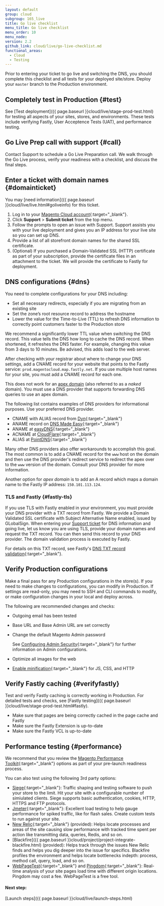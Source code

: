 ```yaml
---
layout: default
group: cloud
subgroup: 165_live
title: Go live checklist
menu_title: Go live checklist
menu_order: 10
menu_node:
version: 2.2
github_link: cloud/live/go-live-checklist.md
functional_areas:
  - Cloud
  - Testing
---
```


Prior to entering your ticket to go live and switching the DNS, you should complete this checklist and all tests for your deployed site/store. Deploy your `master` branch to the Production environment.

## Completely test in Production {#test}
See [Test deployment]({{ page.baseurl }}cloud/live/stage-prod-test.html) for testing all aspects of your sites, stores, and environments. These tests include verifying Fastly, User Acceptence Tests (UAT), and performance testing.

## Go Live Prep call with support {#call}
Contact Support to schedule a Go Live Preparation call. We walk through the Go Live process, verify your readiness with a checklist, and discuss the final steps.

## Enter a ticket with domain names {#domainticket}
You may [need information]({{ page.baseurl }}cloud/live/live.html#goliveinfo) for this ticket.

1.	Log in to your [Magento Cloud account](https://accounts.magento.cloud){:target="_blank"}.
2.	Click **Support** > **Submit ticket** from the top menu.
3.	Follow the prompts to open an issue with Support.	Support assists you with your live deployment and gives you an IP address for your live site so you can set up DNS.
5. Provide a list of all storefront domain names for the shared SSL certificate.
4. (Optional) If you purchased a Domain-Validated SSL (HTTP) certificate as part of your subscription, provide the certificate files in an attachment to the ticket. We will provide the certificate to Fastly for deployment.

## DNS configurations {#dns}
You need to complete configurations for your DNS including:

* Set all necessary redirects, especially if you are migrating from an existing site
*	Set the zone’s root resource record to address the hostname
*	Lower the value for the Time-to-Live (TTL) to refresh DNS information to correctly point customers faster to the Production store

  We recommend a significantly lower TTL value when switching the DNS record. This value tells the DNS how long to cache the DNS record. When shortened, it refreshes the DNS faster. For example, changing this value from 3 days to 10 minutes. Be advised, this adds load to the web server.

After checking with your registrar about where to change your DNS settings, add a CNAME record for your website that points to the Fastly service: `prod.magentocloud.map.fastly.net`. If you use multiple host names for your site, you must add a CNAME record for each one.

<div class="bs-callout bs-callout-info" id="info">
<p>This does not work for an <a href="https://blog.cloudflare.com/zone-apex-naked-domain-root-domain-cname-supp" target="_blank">apex domain</a> (also referred to as a <em>naked</em> domain). You must use a DNS provider that supports forwarding DNS queries to use an apex domain.</p>
</div>

The following list contains examples of DNS providers for informational purposes. Use your preferred DNS provider.

*	CNAME with ALIAS record from [Dyn](http://dyn.com){:target="_blank"}
*	ANAME record on [DNS Made Easy](http://www.dnsmadeeasy.com){:target="_blank"}
*	ANAME at [easyDNS](https://www.easydns.com){:target="_blank"}
*	ACNAME at [CloudFlare](https://www.cloudflare.com){:target="_blank"}
*	ALIAS at [PointDNS](https://pointhq.com){:target="_blank"}

Many other DNS providers also offer workarounds to accomplish this goal. The most common is to add a CNAME record for the `www` host on the domain and then use the DNS provider's redirect service to redirect the apex over to the `www` version of the domain. Consult your DNS provider for more information.

Another option for <em>apex domain</em> is to add an A record which maps a domain name to the Fastly IP address: `150.101.113.124`.

### TLS and Fastly {#fastly-tls}
If you use TLS with Fastly enabled in your environment, you must provide your DNS provider with a TXT record from Fastly. We provide a Domain Validated SSL certificate with Subject Alternative Name enabled, issued by GLobalSign. When entering your [Support ticket](#dns) for DNS information and going live, let us know you are using TLS, provide your domain names and request the TXT record. You can then send this record to your DNS provider. The domain validation process is executed by Fastly.

For details on this TXT record, see Fastly's [DNS TXT record validation](https://docs.fastly.com/guides/securing-communications/domain-validation-for-tls-certificates#dns-text-record-verification){:target="_blank"}.

## Verify Production configurations
Make a final pass for any Production configurations in the store(s). If you need to make changes to configurations, you can modify in Production. If settings are read-only, you may need to SSH and CLI commands to modify, or make configuration changes in your local and deploy across.

The following are recommended changes and checks:

*	Outgoing email has been tested
*	Base URL and Base Admin URL are set correctly
*	Change the default Magento Admin password

	See [Configuring Admin Security](http://docs.magento.com/m2/ee/user_guide/stores/security-admin.html){:target="_blank"} for further information on Admin configurations.
*	Optimize all images for the web
*	[Enable minification](http://docs.magento.com/m2/ee/user_guide/system/file-optimization.html){:target="_blank"} for JS, CSS, and HTTP

## Verify Fastly caching {#verifyfastly}
Test and verify Fastly caching is correctly working in Production. For detailed tests and checks, see [Fastly testing]({{ page.baseurl }}cloud/live/stage-prod-test.html#fastly).

*	Make sure that pages are being correctly cached in the page cache and Fastly
*	Make sure the Fastly Extension is up-to-date
*	Make sure the Fastly VCL is up-to-date

## Performance testing {#performance}
We recommend that you review the [Magento Performance Toolkit]({{site.mage2200url}}setup/performance-toolkit){:target="_blank"} options as part of your pre-launch readiness process.

You can also test using the following 3rd party options:

* [Siege](https://www.joedog.org/siege-home/){:target="_blank"}: Traffic shaping and testing software to push your store to the limit. Hit your site with a configurable number of simiulated clients. Siege supports basic authentication, cookies, HTTP, HTTPS and FTP protocols.
* [Jmeter](http://jmeter.apache.org/){:target="_blank"}: Excellent load testing to help gauge performance for spiked traffic, like for flash sales. Create custom tests to run against your site.
* [New Relic](https://support.newrelic.com/){:target="_blank"} (provided): Helps locate processes and areas of the site causing slow performance with tracked time spent per action like transmitting data, queries, Redis, and so on.
* [Blackfire]({{ page.baseurl }}cloud/project/project-integrate-blackfire.html) (provided): Helps track through the issues New Relic finds and helps you dig deeper into the issue for specifics. Blackfire profiles the environment and helps locate bottlenecks indepth: process, method call, query, load, and so on.
* [WebPageTest](https://www.webpagetest.org/){:target="_blank"} and [Pingdom](https://www.pingdom.com/){:target="_blank"}: Real-time analysis of your site pages load time with different origin locations. Pingdom may cost a fee. WebPageTest is a free tool.

#### Next step:
[Launch steps]({{ page.baseurl }}cloud/live/launch-steps.html)
